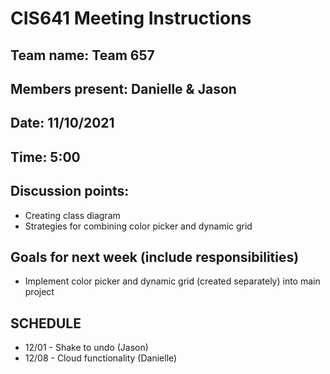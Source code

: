 # CIS641 Meeting Instructions

## Team name: Team 657

## Members present: Danielle & Jason

## Date: 11/10/2021

## Time: 5:00

## Discussion points:
- Creating class diagram
- Strategies for combining color picker and dynamic grid

## Goals for next week (include responsibilities)
- Implement color picker and dynamic grid (created separately) into main project

## SCHEDULE
- 12/01 - Shake to undo (Jason)
- 12/08 - Cloud functionality (Danielle)
